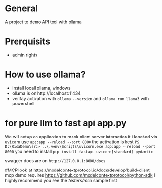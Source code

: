 # General
A project to demo API tool with ollama

# Prerquisits
- admin rights

# How to use ollama?
- install locall ollama, windows 
- ollama is on http://localhost:11434
- verifay activation with ```ollama --version``` and ```ollama run llama3``` with powershell

# for pure llm to fast api app.py
We will setup an application to mock client server interaction
it i lanched via ```uvicorn```  use ```app:app --reload --port 8000```
the activation is best ```PS D:\RidaDemo\src> ..\.venv\Scripts\uvicorn.exe app:app --reload --port 8000``` 
you need to install ```pip install fastapi uvicorn[standard] pydantic```

swagger docs are on ```http://127.0.0.1:8000/docs```


#MCP
look at https://modelcontextprotocol.io/docs/develop/build-client
mcp demo requires https://github.com/modelcontextprotocol/python-sdk
I highly recommend you see the _testers/mcp_ sample first